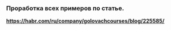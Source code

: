 ### Проработка всех примеров по статье.

**https://habr.com/ru/company/golovachcourses/blog/225585/**
